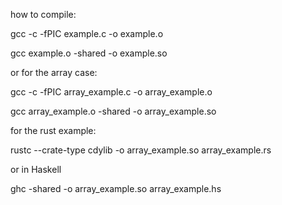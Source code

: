 how to compile:

gcc -c -fPIC example.c -o example.o

gcc example.o -shared -o example.so


or for the array case:


gcc -c -fPIC array_example.c -o array_example.o

gcc array_example.o -shared -o array_example.so


for the rust example:

rustc --crate-type cdylib -o array_example.so array_example.rs
 
or in Haskell

 ghc -shared -o array_example.so array_example.hs

